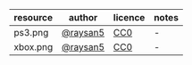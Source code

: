 | resource      | author      | licence | notes |
| :------------ | :---------: | :------ | :---- |
| ps3.png       | [@raysan5](https://github.com/raysan5) | [CC0](https://creativecommons.org/publicdomain/zero/1.0/) | - |
| xbox.png      | [@raysan5](https://github.com/raysan5) | [CC0](https://creativecommons.org/publicdomain/zero/1.0/) | - |
